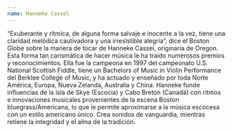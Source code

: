 ```yaml
---
name: Hanneke Cassel
---
```


“Exuberante y rítmica, de alguna forma salvaje e inocente a la vez, tiene una claridad melódica cautivadora y una irresIstible alegría”, dice el Boston Globe sobre la manera de tocar de Hanneke Cassel, originaria de Oregon. Esta forma tan carismática de hacer música le ha traído numerosos premios y reconocimientos. Ella fue la campeona en 1997 del campeonato U.S. National Scottish Fiddle, tiene un Bachelors of Music in Violin Performance del Berklee College of Music, y ha actuado y enseñado por toda Norte América, Europa, Nueva Zelanda, Australia y China. Hanneke funde influencias de la isla de Skye (Escocia) y Cabo Bretón (Canadá) con ritmos e innovaciones musicales provenientes de la escena Boston bluegrass/Americana, lo que le permite aproximarse a la música escocesa con un estilo americano único. Crea sonidos de vanguardia, mientras retiene la integridad y el alma de la tradición.
